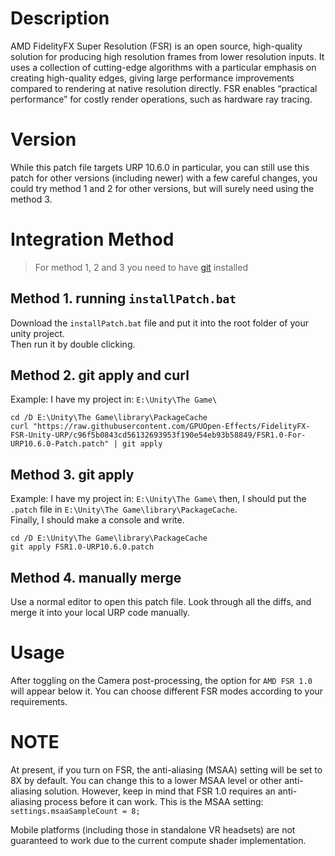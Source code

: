 # Description
AMD FidelityFX Super Resolution (FSR) is an open source, high-quality solution for producing high resolution frames from lower resolution inputs. It uses a collection of cutting-edge algorithms with a particular emphasis on creating high-quality edges, giving large performance improvements compared to rendering at native resolution directly.  FSR enables “practical performance” for costly render operations, such as hardware ray tracing.

# Version
While this patch file targets URP 10.6.0 in particular, you can still use this patch for other versions (including newer) with a few careful changes, you could try method 1 and 2 for other versions, but will surely need using the method 3.

# Integration Method

> For method 1, 2 and 3 you need to have [git](https://git-scm.com/downloads) installed

## Method 1. running `installPatch.bat`

Download the `installPatch.bat` file and put it into the root folder of your unity project.  
Then run it by double clicking.

## Method 2. git apply and curl

Example:
I have my project in: `E:\Unity\The Game\`

```
cd /D E:\Unity\The Game\library\PackageCache
curl "https://raw.githubusercontent.com/GPUOpen-Effects/FidelityFX-FSR-Unity-URP/c96f5b0843cd56132693953f190e54eb93b58849/FSR1.0-For-URP10.6.0-Patch.patch" | git apply
```

## Method 3. git apply
Example:
I have my project in: `E:\Unity\The Game\` then, I should put the `.patch` file in `E:\Unity\The Game\library\PackageCache`.  
Finally, I should make a console and write.  
```
cd /D E:\Unity\The Game\library\PackageCache
git apply FSR1.0-URP10.6.0.patch
```

## Method 4. manually merge
Use a normal editor to open this patch file. Look through all the diffs, and merge it into your local URP code manually.

# Usage
After toggling on the Camera post-processing, the option for `AMD FSR 1.0` will appear below it. You can choose different FSR modes according to your requirements.

# NOTE
At present, if you turn on FSR, the anti-aliasing (MSAA) setting will be set to 8X by default. You can change this to a lower MSAA level or other anti-aliasing solution. However, keep in mind that FSR 1.0 requires an anti-aliasing process before it can work. This is the MSAA setting: `settings.msaaSampleCount = 8;`

Mobile platforms (including those in standalone VR headsets) are not guaranteed to work due to the current compute shader implementation.
